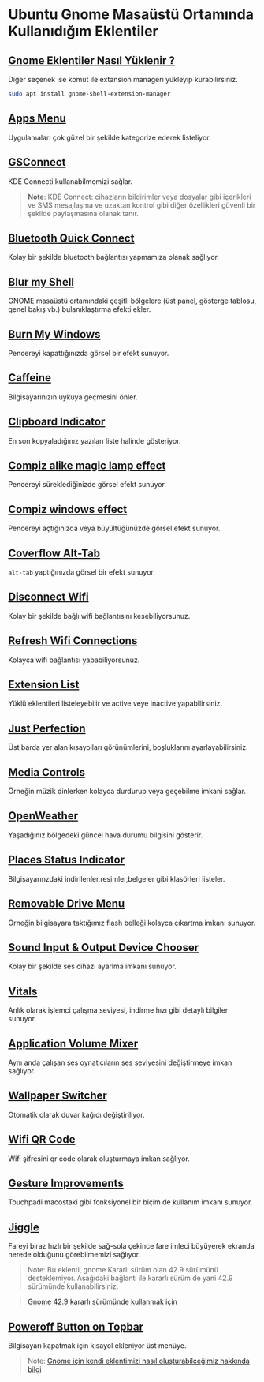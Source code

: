 # Ubuntu Gnome Masaüstü Ortamında Kullanıdığım Eklentiler

## [Gnome Eklentiler Nasıl Yüklenir ? ](https://extensions.gnome.org/)

Diğer seçenek ise komut ile extansion managerı yükleyip kurabilirsiniz.

```bash
sudo apt install gnome-shell-extension-manager
```

## [Apps Menu](https://extensions.gnome.org/extension/6/applications-menu/)

Uygulamaları çok güzel bir şekilde kategorize ederek listeliyor.

## [GSConnect](https://extensions.gnome.org/extension/1319/gsconnect/)

KDE Connecti kullanabilmemizi sağlar.

> **Note**: KDE Connect: cihazların bildirimler veya dosyalar gibi içerikleri ve SMS mesajlaşma ve uzaktan kontrol gibi diğer özellikleri güvenli bir şekilde paylaşmasına olanak tanır.

## [Bluetooth Quick Connect](https://extensions.gnome.org/extension/1401/bluetooth-quick-connect/)

Kolay bir şekilde bluetooth bağlantısı yapmamıza olanak sağlıyor.

## [Blur my Shell](https://extensions.gnome.org/extension/3193/blur-my-shell/)

GNOME masaüstü ortamındaki çeşitli bölgelere (üst panel, gösterge tablosu, genel bakış vb.) bulanıklaştırma efekti ekler.

## [Burn My Windows](https://extensions.gnome.org/extension/4679/burn-my-windows/)

Pencereyi kapattığınızda görsel bir efekt sunuyor.

## [Caffeine](https://extensions.gnome.org/extension/517/caffeine/)

Bilgisayarınızın uykuya geçmesini önler.

## [Clipboard Indicator](https://extensions.gnome.org/extension/779/clipboard-indicator/)

En son kopyaladığınız yazıları liste halinde gösteriyor.

## [Compiz alike magic lamp effect ](https://extensions.gnome.org/extension/3740/compiz-alike-magic-lamp-effect/)

Pencereyi süreklediğinizde görsel efekt sunuyor.

## [Compiz windows effect](https://extensions.gnome.org/extension/3210/compiz-windows-effect/)

Pencereyi açtığınızda veya büyültüğünüzde görsel efekt sunuyor.

## [Coverflow Alt-Tab](https://extensions.gnome.org/extension/97/coverflow-alt-tab/)

`alt-tab` yaptığınızda görsel bir efekt sunuyor.

## [Disconnect Wifi](https://extensions.gnome.org/extension/904/disconnect-wifi/)

Kolay bir şekilde bağlı wifi bağlantısını kesebiliyorsunuz.

## [ Refresh Wifi Connections](https://extensions.gnome.org/extension/905/refresh-wifi-connections/)

Kolayca wifi bağlantısı yapabiliyorsunuz.

## [Extension List](https://extensions.gnome.org/extension/3088/extension-list/)

Yüklü eklentileri listeleyebilir ve active veye inactive yapabilirsiniz.

## [Just Perfection](https://extensions.gnome.org/extension/3843/just-perfection/)

Üst barda yer alan kısayolları görünümlerini, boşluklarını ayarlayabilirsiniz.

## [Media Controls](https://extensions.gnome.org/extension/4470/media-controls/)

Örneğin müzik dinlerken kolayca durdurup veya geçebilme imkani sağlar.

## [OpenWeather ](https://extensions.gnome.org/extension/750/openweather/)

Yaşadığınız bölgedeki güncel hava durumu bilgisini gösterir.

## [Places Status Indicator ](https://extensions.gnome.org/extension/8/places-status-indicator/)

Bilgisayarınzdaki indirilenler,resimler,belgeler gibi klasörleri listeler.

## [Removable Drive Menu ](https://extensions.gnome.org/extension/7/removable-drive-menu/)

Örneğin bilgisayara taktığımız flash belleği kolayca çıkartma imkanı sunuyor.

## [Sound Input & Output Device Chooser ](https://extensions.gnome.org/extension/906/sound-output-device-chooser/)

Kolay bir şekilde ses cihazı ayarlma imkanı sunuyor.

## [Vitals ](https://extensions.gnome.org/extension/1460/vitals/)

Anlık olarak işlemci çalışma seviyesi, indirme hızı gibi detaylı bilgiler sunuyor.

## [Application Volume Mixer ](https://extensions.gnome.org/extension/3499/application-volume-mixer/)

Aynı anda çalışan ses oynatıcıların ses seviyesini değiştirmeye imkan sağlıyor.

## [Wallpaper Switcher](https://extensions.gnome.org/extension/4812/wallpaper-switcher/)

Otomatik olarak duvar kağıdı değiştiriliyor.

## [Wifi QR Code](https://extensions.gnome.org/extension/5416/wifi-qrcode/)

Wifi şifresini qr code olarak oluşturmaya imkan sağlıyor.

## [Gesture Improvements ](https://extensions.gnome.org/extension/4245/gesture-improvements/)

Touchpadi macostaki gibi fonksiyonel bir biçim de kullanım imkanı sunuyor.

## [Jiggle](https://extensions.gnome.org/extension/3438/jiggle/)

Fareyi biraz hızlı bir şekilde sağ-sola çekince fare imleci büyüyerek ekranda nerede olduğunu görebilmemizi sağlıyor.

> Note: Bu eklenti, gnome Kararlı sürüm olan 42.9 sürümünü desteklemiyor. Aşağıdaki bağlantı ile kararlı sürüm de yani 42.9 sürümünde kullanabilirsiniz.

> [Gnome 42.9 kararlı sürümünde kullanmak için](https://chatgpt.com/share/632e9d7c-db63-4c17-b4f4-25121fa182c1)

## [Poweroff Button on Topbar ](https://extensions.gnome.org/extension/2851/poweroff-button-on-topbar/)

Bilgisayarı kapatmak için kısayol ekleniyor üst menüye.

> Note: [Gnome için kendi eklentimizi nasıl oluşturabilceğimiz hakkında bilgi](https://chatgpt.com/share/5eb07646-f865-4a5b-9d8e-c4da9f71640b)
